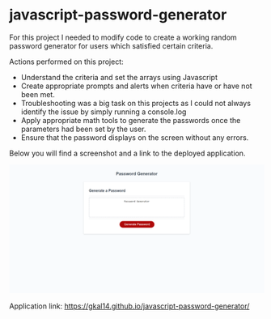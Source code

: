 # javascript-password-generator
For this project I needed to modify code to create a working random password generator for users which satisfied certain criteria.

Actions performed on this project:
- Understand the criteria and set the arrays using Javascript
- Create appropriate prompts and alerts when criteria have or have not been met.
- Troubleshooting was a big task on this projects as I could not always identify the issue by simply running a console.log
- Apply appropriate math tools to generate the passwords once the parameters had been set by the user.
- Ensure that the password displays on the screen without any errors.

Below you will find a screenshot and a link to the deployed application.

![application image](./Password%20Generator.png)

Application link: https://gkal14.github.io/javascript-password-generator/